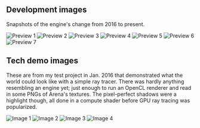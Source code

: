 ## Development images

Snapshots of the engine's change from 2016 to present.

![Preview 1](https://github.com/afritz1/OpenTESArena/blob/main/samples/Preview1.PNG)
![Preview 2](https://github.com/afritz1/OpenTESArena/blob/main/samples/Preview2.PNG)
![Preview 3](https://github.com/afritz1/OpenTESArena/blob/main/samples/Preview3.PNG)
![Preview 4](https://github.com/afritz1/OpenTESArena/blob/main/samples/Preview4.PNG)
![Preview 5](https://github.com/afritz1/OpenTESArena/blob/main/samples/Preview5.PNG)
![Preview 6](https://github.com/afritz1/OpenTESArena/blob/main/samples/Preview6.PNG)
![Preview 7](https://github.com/afritz1/OpenTESArena/blob/main/samples/Preview7.PNG)

## Tech demo images

These are from my test project in Jan. 2016 that demonstrated what the world could look like with a simple ray tracer. There was hardly anything resembling an engine yet; just enough to run an OpenCL renderer and read in some PNGs of Arena's textures. The pixel-perfect shadows were a highlight though, all done in a compute shader before GPU ray tracing was popularized.

![Image 1](https://github.com/afritz1/OpenTESArena/blob/main/samples/Image1.PNG)
![Image 2](https://github.com/afritz1/OpenTESArena/blob/main/samples/Image2.PNG)
![Image 3](https://github.com/afritz1/OpenTESArena/blob/main/samples/Image3.PNG)
![Image 4](https://github.com/afritz1/OpenTESArena/blob/main/samples/Image4.PNG)

